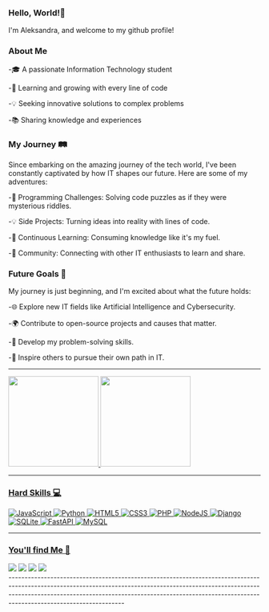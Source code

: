 ### Hello, World!👋
I'm Aleksandra, and welcome to my github profile!

### About Me

-🎓 A passionate Information Technology student

-🌱 Learning and growing with every line of code

-💡 Seeking innovative solutions to complex problems

-📚 Sharing knowledge and experiences

### My Journey 🛤️
Since embarking on the amazing journey of the tech world, I've been constantly captivated by how IT shapes our future. Here are some of my adventures:

-🧩 Programming Challenges: Solving code puzzles as if they were mysterious riddles.

-💡 Side Projects: Turning ideas into reality with lines of code.

-📖 Continuous Learning: Consuming knowledge like it's my fuel.

-💬 Community: Connecting with other IT enthusiasts to learn and share.

### Future Goals 🚀
My journey is just beginning, and I'm excited about what the future holds:

-🌐 Explore new IT fields like Artificial Intelligence and Cybersecurity.

-🌍 Contribute to open-source projects and causes that matter.

-🧠 Develop my problem-solving skills.

-🌱 Inspire others to pursue their own path in IT.

-----------------------------------------------------------------------------------------------------------------------------------------------------------------------------------------------------------------------------

<div>
<a href="https://github.com/AleksandraPereira">
<img loading="lazy" height="180em" src="https://github-readme-stats.vercel.app/api/top-langs/?username=AleksandraPereira&layout=compact&langs_count=7&theme=dracula"/>
<img loading="lazy" height="180em" src="https://github-readme-stats.vercel.app/api?username=AleksandraPereira&show_icons=true&theme=dracula&include_all_commits=true&count_private=true"/>
</div>

-----------------------------------------------------------------------------------------------------------------------------------------------------------------------------------------------------------------------------------------------------------------------------

### Hard Skills 💻

![JavaScript](https://img.shields.io/badge/javascript-%23323330.svg?style=for-the-badge&logo=javascript&logoColor=%23F7DF1E)  ![Python](https://img.shields.io/badge/python-3670A0?style=for-the-badge&logo=python&logoColor=ffdd54)  ![HTML5](https://img.shields.io/badge/html5-%23E34F26.svg?style=for-the-badge&logo=html5&logoColor=white)   ![CSS3](https://img.shields.io/badge/css3-%231572B6.svg?style=for-the-badge&logo=css3&logoColor=white)  ![PHP](https://img.shields.io/badge/php-%23777BB4.svg?style=for-the-badge&logo=php&logoColor=white)  ![NodeJS](https://img.shields.io/badge/node.js-6DA55F?style=for-the-badge&logo=node.js&logoColor=white)  ![Django](https://img.shields.io/badge/django-%23092E20.svg?style=for-the-badge&logo=django&logoColor=white)  ![SQLite](https://img.shields.io/badge/sqlite-%2307405e.svg?style=for-the-badge&logo=sqlite&logoColor=white)  ![FastAPI](https://img.shields.io/badge/FastAPI-005571?style=for-the-badge&logo=fastapi)  ![MySQL](https://img.shields.io/badge/mysql-%2300f.svg?style=for-the-badge&logo=mysql&logoColor=white)



-----------------------------------------------------------------------------------------------------------------------------------------------------------------------------------------------------------------------------------------------------------------------------
### You'll find Me 🚩

<div>
<a href="https://instagram.com/def___init__function?utm_source=qr&igshid=MzNlNGNkZWQ4Mg%3D%3D" target="_blank"><img loading="lazy" src="https://img.shields.io/badge/-Instagram-%23E4405F?style=for-the-badge&logo=instagram&logoColor=white" target="_blank"></a>
<a href="https://www.linkedin.com/in/aleksandra-pereira-066880260" target="_blank"><img loading="lazy" src="https://img.shields.io/badge/-LinkedIn-%230077B5?style=for-the-badge&logo=linkedin&logoColor=white" target="_blank"></a> 
<a href="https://discord.com/der_ponyhof/1035699805458014258" target="_blank"><img loading="lazy" src="https://img.shields.io/badge/Discord-%235865F2.svg?style=for-the-badge&logo=discord&logoColor=white" target="_blank"></a> 
<a href = "mailto:email.academicoaleksandra@gmail.com"><img loading="lazy" src="https://img.shields.io/badge/Gmail-D14836?style=for-the-badge&logo=gmail&logoColor=white" target="_blank"></a>
</div>
------------------------------------------------------------------------------------------------------------------------------------------------------------------------------------------------------------------------------------------------------------------------------

          
          
